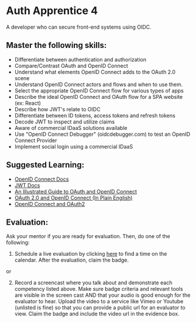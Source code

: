 # Auth Apprentice 4

A developer who can secure front-end systems using OIDC.

## Master the following skills:

* Differentiate between authentication and authorization
* Compare/Contrast OAuth and OpenID Connect
* Understand what elements OpenID Connect adds to the OAuth 2.0 scene
* Understand OpenID Connect actors and flows and when to use them. 
* Select the appropriate OpenID Connect flow for various types of apps
* Describe the ideal OpenID Connect and OAuth flow for a SPA website (ex: React)
* Describe how JWT's relate to OIDC
* Differentiate between ID tokens, access tokens and refresh tokens
* Decode JWT to inspect and utilize claims
* Aware of commercial IDaaS solutions available
* Use "OpenID Connect Debugger" (oidcdebugger.com) to test an OpenID Connect Provider
* Implement social login using a commercial IDaaS

## Suggested Learning:

* [OpenID Connect Docs](https://openid.net/connect/)
* [JWT Docs](https://jwt.io/)
* [An Illustrated Guide to OAuth and OpenID Connect](https://developer.okta.com/blog/2019/10/21/illustrated-guide-to-oauth-and-oidc)
* [OAuth 2.0 and OpenID Connect (In Plain English)](https://www.youtube.com/watch?v=996OiexHze0)
* [OpenID Connect and OAuth2](https://auth0.com/docs/videos/learn-identity-series/openid-connect-and-oauth2)

## Evaluation:

Ask your mentor if you are ready for evaluation. Then, do one of the following:

1. Schedule a live evaluation by clicking [here](http://evals.codex.academy) to find a time on the calendar. After the evaluation, claim the badge.

or

2. Record a screencast where you talk about and demonstrate each competency listed above. Make sure badge criteria and relevant tools are visible in the screen cast AND that your audio is good enough for the evaluator to hear. Upload the video to a service like Vimeo or Youtube (unlisted is fine) so that you can provide a public url for an evaluator to view. Claim the badge and include the video url in the evidence box.
